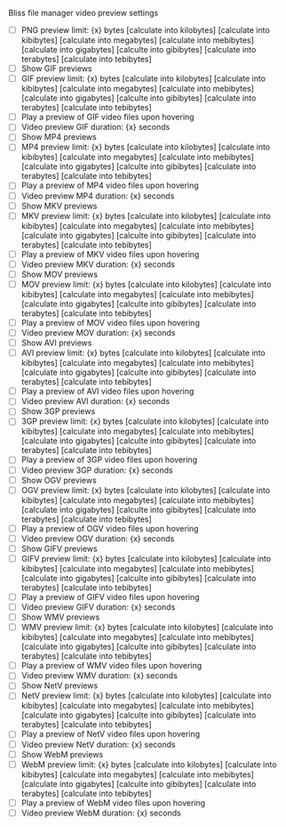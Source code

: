 Bliss file manager video preview settings

- [ ] PNG preview limit: {x} bytes [calculate into kilobytes] [calculate into kibibytes] [calculate into megabytes] [calculate into mebibytes] [calculate into gigabytes] [calculte into gibibytes] [calculate into terabytes] [calculate into tebibytes]
- [ ] Show GIF previews
- [ ] GIF preview limit: {x} bytes [calculate into kilobytes] [calculate into kibibytes] [calculate into megabytes] [calculate into mebibytes] [calculate into gigabytes] [calculte into gibibytes] [calculate into terabytes] [calculate into tebibytes]
- [ ] Play a preview of GIF video files upon hovering
- [ ] Video preview GIF duration: {x} seconds
- [ ] Show MP4 previews
- [ ] MP4 preview limit: {x} bytes [calculate into kilobytes] [calculate into kibibytes] [calculate into megabytes] [calculate into mebibytes] [calculate into gigabytes] [calculte into gibibytes] [calculate into terabytes] [calculate into tebibytes]
- [ ] Play a preview of MP4 video files upon hovering
- [ ] Video preview MP4 duration: {x} seconds
- [ ] Show MKV previews
- [ ] MKV preview limit: {x} bytes [calculate into kilobytes] [calculate into kibibytes] [calculate into megabytes] [calculate into mebibytes] [calculate into gigabytes] [calculte into gibibytes] [calculate into terabytes] [calculate into tebibytes]
- [ ] Play a preview of MKV video files upon hovering
- [ ] Video preview MKV duration: {x} seconds
- [ ] Show MOV previews
- [ ] MOV preview limit: {x} bytes [calculate into kilobytes] [calculate into kibibytes] [calculate into megabytes] [calculate into mebibytes] [calculate into gigabytes] [calculte into gibibytes] [calculate into terabytes] [calculate into tebibytes]
- [ ] Play a preview of MOV video files upon hovering
- [ ] Video preview MOV duration: {x} seconds
- [ ] Show AVI previews
- [ ] AVI preview limit: {x} bytes [calculate into kilobytes] [calculate into kibibytes] [calculate into megabytes] [calculate into mebibytes] [calculate into gigabytes] [calculte into gibibytes] [calculate into terabytes] [calculate into tebibytes]
- [ ] Play a preview of AVI video files upon hovering
- [ ] Video preview AVI duration: {x} seconds
- [ ] Show 3GP previews
- [ ] 3GP preview limit: {x} bytes [calculate into kilobytes] [calculate into kibibytes] [calculate into megabytes] [calculate into mebibytes] [calculate into gigabytes] [calculte into gibibytes] [calculate into terabytes] [calculate into tebibytes]
- [ ] Play a preview of 3GP video files upon hovering
- [ ] Video preview 3GP duration: {x} seconds
- [ ] Show OGV previews
- [ ] OGV preview limit: {x} bytes [calculate into kilobytes] [calculate into kibibytes] [calculate into megabytes] [calculate into mebibytes] [calculate into gigabytes] [calculte into gibibytes] [calculate into terabytes] [calculate into tebibytes]
- [ ] Play a preview of OGV video files upon hovering
- [ ] Video preview OGV duration: {x} seconds
- [ ] Show GIFV previews
- [ ] GIFV preview limit: {x} bytes [calculate into kilobytes] [calculate into kibibytes] [calculate into megabytes] [calculate into mebibytes] [calculate into gigabytes] [calculte into gibibytes] [calculate into terabytes] [calculate into tebibytes]
- [ ] Play a preview of GIFV video files upon hovering
- [ ] Video preview GIFV duration: {x} seconds
- [ ] Show WMV previews
- [ ] WMV preview limit: {x} bytes [calculate into kilobytes] [calculate into kibibytes] [calculate into megabytes] [calculate into mebibytes] [calculate into gigabytes] [calculte into gibibytes] [calculate into terabytes] [calculate into tebibytes]
- [ ] Play a preview of WMV video files upon hovering
- [ ] Video preview WMV duration: {x} seconds
- [ ] Show NetV previews
- [ ] NetV preview limit: {x} bytes [calculate into kilobytes] [calculate into kibibytes] [calculate into megabytes] [calculate into mebibytes] [calculate into gigabytes] [calculte into gibibytes] [calculate into terabytes] [calculate into tebibytes]
- [ ] Play a preview of NetV video files upon hovering
- [ ] Video preview NetV duration: {x} seconds
- [ ] Show WebM previews
- [ ] WebM preview limit: {x} bytes [calculate into kilobytes] [calculate into kibibytes] [calculate into megabytes] [calculate into mebibytes] [calculate into gigabytes] [calculte into gibibytes] [calculate into terabytes] [calculate into tebibytes]
- [ ] Play a preview of WebM video files upon hovering
- [ ] Video preview WebM duration: {x} seconds
